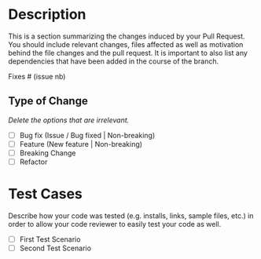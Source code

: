 # Description
This is a section summarizing the changes induced by your Pull Request. You should include relevant changes, files affected as well as motivation behind the file changes and the pull request.
It is important to also list any dependencies that have been added in the course of the branch.

Fixes # (issue nb)

## Type of Change
_Delete the options that are irrelevant._

- [ ] Bug fix (Issue / Bug fixed | Non-breaking)
- [ ] Feature (New feature | Non-breaking)
- [ ] Breaking Change
- [ ] Refactor

# Test Cases
Describe how your code was tested (e.g. installs, links, sample files, etc.) in order to allow your code reviewer to easily test your code as well.

- [ ] First Test Scenario
- [ ] Second Test Scenario